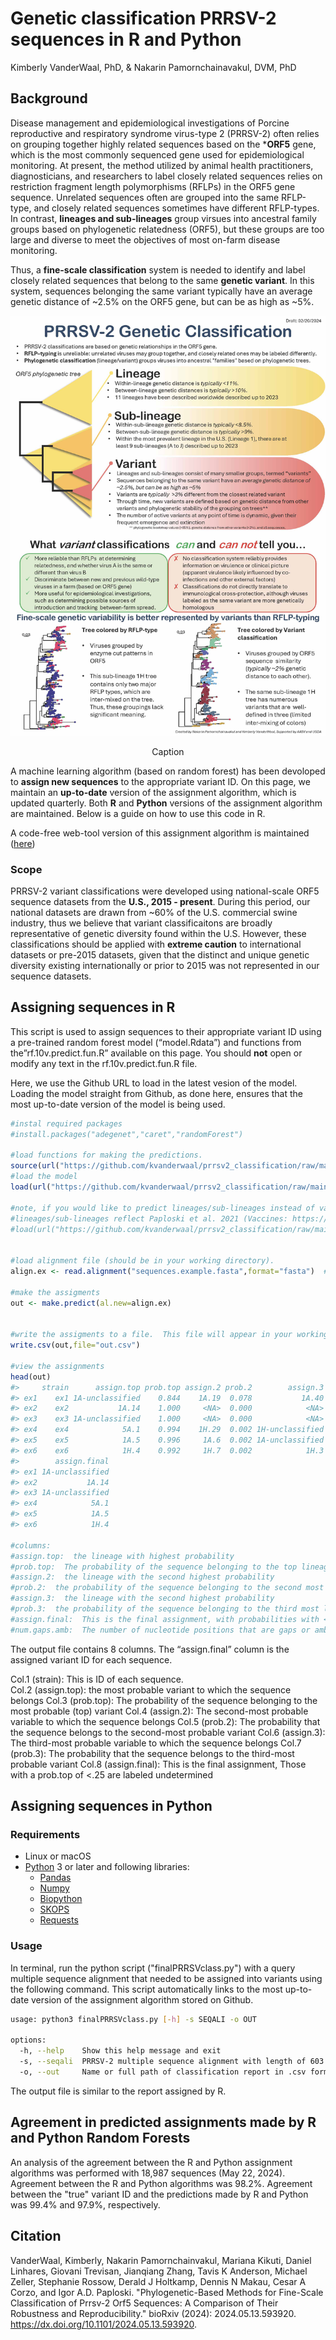 Genetic classification PRRSV-2 sequences in R and Python
================
Kimberly VanderWaal, PhD, & Nakarin Pamornchainavakul, DVM, PhD

## Background

Disease management and epidemiological investigations of Porcine
reproductive and respiratory syndrome virus-type 2 (PRRSV-2) often
relies on grouping together highly related sequences based on the
\***ORF5** gene, which is the most commonly sequenced gene used for
epidemiological monitoring. At present, the method utilized by animal
health practitioners, diagnosticians, and researchers to label closely
related sequences relies on restriction fragment length polymorphisms
(RFLPs) in the ORF5 gene sequence. Unrelated sequences often are grouped
into the same RFLP-type, and closely related sequences sometimes have
different RFLP-types. In contrast, **lineages and sub-lineages** group
virsues into ancestral family groups based on phylogenetic relatedness
(ORF5), but these groups are too large and diverse to meet the
objectives of most on-farm disease monitoring.

Thus, a **fine-scale classification** system is needed to identify and
label closely related sequences that belong to the same **genetic
variant**. In this system, sequences belonging the same variant
typically have an average genetic distance of \~2.5% on the ORF5 gene,
but can be as high as \~5%.

<div class="figure" style="text-align: center">

<img src="infographicPRRSV2.1.jpg" alt="Caption"  />
<p class="caption">
Caption
</p>

</div>

A machine learning algorithm (based on random forest) has been devoloped
to **assign new sequences** to the appropriate variant ID. On this page,
we maintain an **up-to-date** version of the assignment algorithm, which
is updated quarterly. Both **R** and **Python** versions of the
assignment algorithm are maintained. Below is a guide on how to use this
code in R.

A code-free web-tool version of this assignment algorithm is maintained
([here](https://stemma.shinyapps.io/PRRSLoom-variants/))

### Scope

PRRSV-2 variant classifications were developed using national-scale ORF5
sequence datasets from the **U.S., 2015 - present**. During this period,
our national datasets are drawn from \~60% of the U.S. commercial swine
industry, thus we believe that variant classificaitons are broadly
representative of genetic diversity found within the U.S. However, these
classifications should be applied with **extreme caution** to
international datasets or pre-2015 datasets, given that the distinct and
unique genetic diversity existing internationally or prior to 2015 was
not represented in our sequence datasets.

## Assigning sequences in R

This script is used to assign sequences to their appropriate variant ID
using a pre-trained random forest model (“model.Rdata”) and functions
from the”rf.10v.predict.fun.R” available on this page. You should
**not** open or modify any text in the rf.10v.predict.fun.R file.

Here, we use the Github URL to load in the latest vesion of the model.
Loading the model straight from Github, as done here, ensures that the
most up-to-date version of the model is being used.

``` r
#instal required packages
#install.packages("adegenet","caret","randomForest")

#load functions for making the predictions.
source(url("https://github.com/kvanderwaal/prrsv2_classification/raw/main/rf10v.predict.fun.R"))
#load the model
load(url("https://github.com/kvanderwaal/prrsv2_classification/raw/main/model.Rdata"))

#note, if you would like to predict lineages/sub-lineages instead of variants, you can load this model instead.
#lineages/sub-lineages reflect Paploski et al. 2021 (Vaccines: https://dx.doi.org/10.3201/eid2208.160496) and Yim-im et al. 2023 (Microbiology Spectrum: https://dx.doi.org/10.1128/spectrum.02916-23)
#load(url("https://github.com/kvanderwaal/prrsv2_classification/raw/main/model.lineage.rf.Rdata"))


#load alignment file (should be in your working directory). 
align.ex <- read.alignment("sequences.example.fasta",format="fasta")  #An example sequence file is available for download from Github, and should be placed in your working directory.  This should be replaced with your own .fasta file

#make the assigments
out <- make.predict(al.new=align.ex)


#write the assigments to a file.  This file will appear in your working directory
write.csv(out,file="out.csv")

#view the assignments
head(out)
#>     strain      assign.top prob.top assign.2 prob.2        assign.3 prob.3
#> ex1    ex1 1A-unclassified    0.844    1A.19  0.078           1A.40  0.014
#> ex2    ex2           1A.14    1.000     <NA>  0.000            <NA>  0.000
#> ex3    ex3 1A-unclassified    1.000     <NA>  0.000            <NA>  0.000
#> ex4    ex4            5A.1    0.994    1H.29  0.002 1H-unclassified  0.002
#> ex5    ex5            1A.5    0.996     1A.6  0.002 1A-unclassified  0.002
#> ex6    ex6            1H.4    0.992     1H.7  0.002            1H.3  0.002
#>        assign.final
#> ex1 1A-unclassified
#> ex2           1A.14
#> ex3 1A-unclassified
#> ex4            5A.1
#> ex5            1A.5
#> ex6            1H.4

#columns:
#assign.top:  the lineage with highest probability
#prob.top:  The probability of the sequence belonging to the top lineage
#assign.2:  the lineage with the second highest probability
#prob.2:  the probability of the sequence belonging to the second most likely lineage
#assign.3:  the lineage with the second highest probability
#prob.3:  the probability of the sequence belonging to the third most likely lineage
#assign.final:  This is the final assignment, with probabilities with <.25 or with prob.top <2x higher than prob.2 called unclassified (with their lineage name)
#num.gaps.amb:  The number of nucleotide positions that are gaps or ambiguities.
```

The output file contains 8 columns. The “assign.final” column is the
assigned variant ID for each sequence.

Col.1 (strain): This is ID of each sequence.  
Col.2 (assign.top): the most probable variant to which the sequence
belongs Col.3 (prob.top): The probability of the sequence belonging to
the most probable (top) variant Col.4 (assign.2): The second-most
probable variable to which the sequence belongs Col.5 (prob.2): The
probability that the sequence belongs to the second-most probable
variant Col.6 (assign.3): The third-most probable variable to which the
sequence belongs Col.7 (prob.3): The probability that the sequence
belongs to the third-most probable variant Col.8 (assign.final): This is
the final assignment, Those with a prob.top of \<.25 are labeled
undetermined

## Assigning sequences in Python
### Requirements

* Linux or macOS
* [Python](https://www.python.org/) 3 or later and following libraries:
    * [Pandas](https://pandas.pydata.org/)
    * [Numpy](https://numpy.org/install/)
    * [Biopython](https://biopython.org/)
    * [SKOPS](https://github.com/skops-dev/skops)
    * [Requests](https://requests.readthedocs.io/en/latest/user/install/)

### Usage
In terminal, run the python script ("finalPRRSVclass.py") with a query multiple sequence alignment that needed to be assigned into variants using the following command.  This script automatically links to the most up-to-date version of the assignment algorithm stored on Github.

```bash
usage: python3 finalPRRSVclass.py [-h] -s SEQALI -o OUT

options:
  -h, --help    Show this help message and exit
  -s, --seqali  PRRSV-2 multiple sequence alignment with length of 603 nt in FASTA format
  -o, --out     Name or full path of classification report in .csv format
```

The output file is similar to the report assigned by R.

## Agreement in predicted assignments made by R and Python Random Forests
An analysis of the agreement between the R and Python assignment algorithms was performed with 18,987 sequences (May 22, 2024).  Agreement between the R and Python algorithms was 98.2%.  Agreement between the "true" variant ID and the predictions made by R and Python was 99.4% and 97.9%, respectively.

## Citation
VanderWaal, Kimberly, Nakarin Pamornchainvakul, Mariana Kikuti, Daniel Linhares, Giovani Trevisan, Jianqiang Zhang, Tavis K Anderson, Michael Zeller, Stephanie Rossow, Derald J Holtkamp, Dennis N Makau, Cesar A Corzo, and Igor A.D. Paploski. "Phylogenetic-Based Methods for Fine-Scale Classification of Prrsv-2 Orf5 Sequences: A Comparison of Their Robustness and Reproducibility." bioRxiv  (2024): 2024.05.13.593920. https://dx.doi.org/10.1101/2024.05.13.593920.
